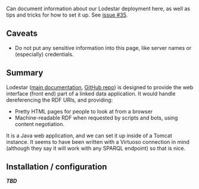 Can document information about our Lodestar deployment here, as well as tips and tricks for how to set  it up.
See [issue #35](https://github.com/HHS/mesh-rdf/issues/35).

## Caveats

* Do not put any sensitive information into this page, like server names or (especially) credentials.

## Summary

Lodestar ([main documentation](https://github.com/HHS/mesh-rdf/wiki/Virtuoso), [GitHub repo](https://github.com/EBISPOT/lodestar)) is designed to provide the web interface (front end) part of a linked data application.  It would handle dereferencing the RDF URIs, and providing:

* Pretty HTML pages for people to look at from a browser
* Machine-readable RDF when requested by scripts and bots, using content negotiation.

It is a Java web application, and we can set it up inside of a Tomcat instance.  It seems to have been written with a Virtuoso connection in mind (although they say it will work with any SPARQL endpoint) so that is nice.

## Installation / configuration

***TBD***
